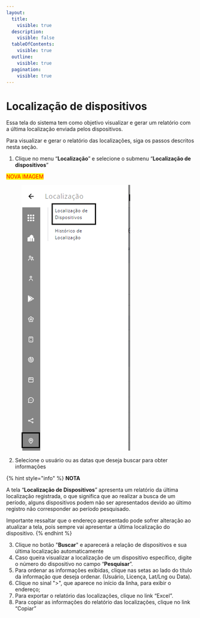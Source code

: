 ```yaml
---
layout:
  title:
    visible: true
  description:
    visible: false
  tableOfContents:
    visible: true
  outline:
    visible: true
  pagination:
    visible: true
---
```


# Localização de dispositivos

Essa tela do sistema tem como objetivo visualizar e gerar um relatório com a última localização enviada pelos dispositivos.

Para visualizar e gerar o relatório das localizações, siga os passos descritos nesta seção.

1. Clique no menu “**Localização**” e selecione o submenu “**Localização de dispositivos**”

<mark style="color:red;">NOVA IMAGEM</mark>

<figure><img src="../../../.gitbook/assets/image (253).png" alt=""><figcaption></figcaption></figure>

2. Selecione o usuário ou as datas que deseja buscar para obter informações

{% hint style="info" %}
**NOTA**

A tela “**Localização de Dispositivos**” apresenta um relatório da última localização registrada, o que significa que ao realizar a busca de um período, alguns dispositivos podem não ser apresentados devido ao último registro não corresponder ao período pesquisado.

Importante ressaltar que o endereço apresentado pode sofrer alteração ao atualizar a tela, pois sempre vai apresentar a última localização do dispositivo.
{% endhint %}

3. Clique no botão "**Buscar**" e aparecerá a relação de dispositivos e sua última localização automaticamente
4. Caso queira visualizar a localização de um dispositivo específico, digite o número do dispositivo no campo “**Pesquisar**”.
5. Para ordenar as informações exibidas, clique nas setas ao lado do título da informação que deseja ordenar. (Usuário, Licença, Lat/Lng ou Data).
6. Clique no sinal ">", que aparece no início da linha, para exibir o endereço;
7. Para exportar o relatório das localizações, clique no link “Excel”.
8. Para copiar as informações do relatório das localizações, clique no link “Copiar”
